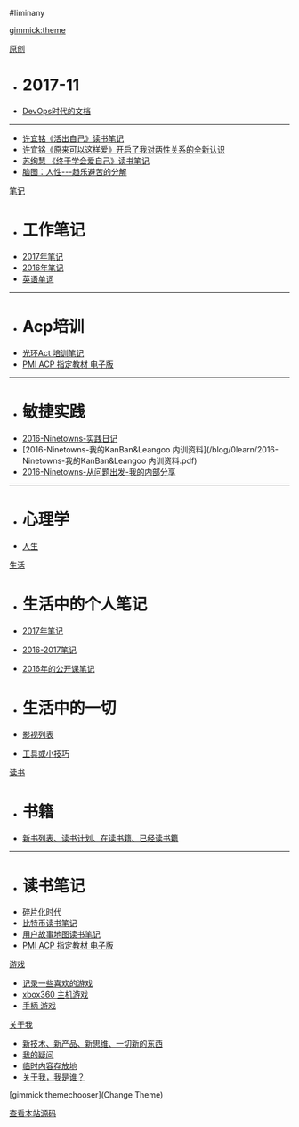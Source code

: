 ﻿#liminany

<!--
  -- Default theme
  -- (Read: http://dynalon.github.io/mdwiki/#!customizing.md#Theme_chooser)
  -- [gimmick:theme](flatly)
  * # 人生
  * [人生十项](1life/notfound.md)
  
  * # 爱情、婚姻、（原生）家庭、亲子
  * [爱情](1life/notfound.md)

  * # 人际关系
  * [人生](1life/movie.md)
  
-->

[gimmick:theme](flatly)

[原创]()

  * # 2017-11
  * [DevOps时代的文档](blog/4article/docs-mdwiki.md)
  - - - -
  * [许宜铭《活出自己》读书笔记](http://www.jianshu.com/p/59d84493a3ed)
  * [许宜铭《原来可以这样爱》开启了我对两性关系的全新认识](http://www.jianshu.com/p/563d79b38db7)
  * [苏绚慧 《终于学会爱自己》读书笔记](http://www.jianshu.com/p/fed94f5d1a58)
  * [脑图：人性---趋乐避苦的分解](http://naotu.baidu.com/file/efe82902053853b7f7d868c3d3218859?token=bde38cd6b4d8b6ec%EF%BB%BF%EF%BB%BF)
  
[笔记]()

  * # 工作笔记
  * [2017年笔记](blog/0learn/note-work/2017.md)
  * [2016年笔记](blog/0learn/note-work/2016.md) 
  * [英语单词](blog/0learn/english/words-2017.md)
  - - - -
  * # Acp培训   
  * [光环Act 培训笔记](blog/0learn/aura-acp-training.md)
  * [PMI ACP 指定教材 电子版](blog/2book/acp-ebook.md)
  - - - -
  * # 敏捷实践
  * [2016-Ninetowns-实践日记](blog/0learn/2016-Ninetowns-实践日记.md)
  * [2016-Ninetowns-我的KanBan&Leangoo 内训资料](/blog/0learn/2016-Ninetowns-我的KanBan&Leangoo 内训资料.pdf) 
  * [2016-Ninetowns-从问题出发-我的内部分享](blog/0learn/2016-Ninetowns-从问题出发-我的内部分享.2016-09.md) 
  - - - -
  * # 心理学
  * [人生](blog/xingli/notfound.md)
  
[生活]()

  * # 生活中的个人笔记
  * [2017年笔记](blog/0learn/note-personal/2017.md) 
  * [2016-2017笔记](blog/0learn/note-personal/2016-2017.md)  
  * [2016年的公开课笔记](blog/0learn/2016年的公开课笔记.md)
  
  * # 生活中的一切
  * [影视列表](1life/movie.md)
  * [工具或小技巧](1life/tools.md)

[读书]()

  * # 书籍
  * [新书列表、读书计划、在读书籍、已经读书籍](blog/2books/books.md)
  - - - -
  * # 读书笔记   
  * [碎片化时代](blog/2books/info-fragmentation-age-remark.md)
  * [比特币读书笔记](blog/2books/bitcom-book-remark.md)
  * [用户故事地图读书笔记](blog/2books/user-story-remark.md)
  * [PMI ACP 指定教材 电子版](blog/2books/acp-ebook.md)
  
[游戏]()

  * [记录一些喜欢的游戏](blog/3games/like-games.md)
  * [xbox360 主机游戏](blog/3games/xbox360.md)  
  * [手柄 游戏](blog/3games/controller-games.md)

[关于我]()
  
  * [新技术、新产品、新思维、一切新的东西](blog/fresh.md)
  * [我的疑问](blog/qa.md)
  * [临时内容存放地](blog/temp.md)
  * [关于我，我是谁？](blog/about.md)
  

[gimmick:themechooser](Change Theme)

[查看本站源码](https://github.com/liminany/m/)

<!--
[gimmick:Disqus](limin-mblogs)
-->

